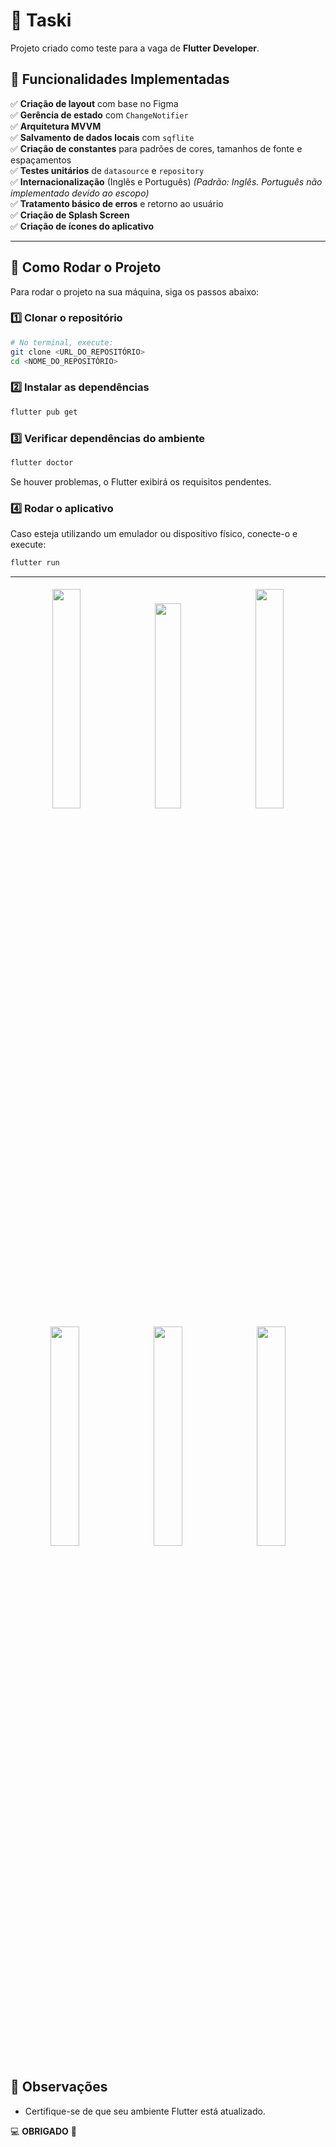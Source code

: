# 📝 Taski

Projeto criado como teste para a vaga de **Flutter Developer**.

## 📌 Funcionalidades Implementadas

✅ **Criação de layout** com base no Figma  
✅ **Gerência de estado** com `ChangeNotifier`  
✅ **Arquitetura MVVM**  
✅ **Salvamento de dados locais** com `sqflite`  
✅ **Criação de constantes** para padrões de cores, tamanhos de fonte e espaçamentos  
✅ **Testes unitários** de `datasource` e `repository`  
✅ **Internacionalização** (Inglês e Português) *(Padrão: Inglês. Português não implementado devido ao escopo)*  
✅ **Tratamento básico de erros** e retorno ao usuário  
✅ **Criação de Splash Screen**  
✅ **Criação de ícones do aplicativo**  

---

## 🚀 Como Rodar o Projeto

Para rodar o projeto na sua máquina, siga os passos abaixo:

### 1️⃣ Clonar o repositório
```sh
# No terminal, execute:
git clone <URL_DO_REPOSITÓRIO>
cd <NOME_DO_REPOSITÓRIO>
```

### 2️⃣ Instalar as dependências
```sh
flutter pub get
```

### 3️⃣ Verificar dependências do ambiente
```sh
flutter doctor
```
Se houver problemas, o Flutter exibirá os requisitos pendentes.

### 4️⃣ Rodar o aplicativo
Caso esteja utilizando um emulador ou dispositivo físico, conecte-o e execute:
```sh
flutter run
```

---

<p align="center">
  <img src="https://github.com/user-attachments/assets/c810a319-3015-49d9-b1b1-e1bd225ec32b" width="30%" style="margin: 5px;" />
  <img src="https://github.com/user-attachments/assets/c0e1b630-4ccf-4a42-870b-b25471971f1b" width="29%" style="margin: 5px;" />
  <img src="https://github.com/user-attachments/assets/7b9736b9-de6f-4ad9-91e0-35f6552ce1a9" width="30%" style="margin: 5px;" />
  <br>
  <img src="https://github.com/user-attachments/assets/a047a191-b48a-4f25-8cd6-9326a069aec9" width="30%" style="margin: 5px;" />
  <img src="https://github.com/user-attachments/assets/820ea03b-e816-4c1f-8cdb-f033c133836c" width="30%" style="margin: 5px;" />
  <img src="https://github.com/user-attachments/assets/0d2e94c5-1546-4aa6-934b-14d67c33c021" width="30%" style="margin: 5px;" />
</p>


## 📌 Observações
- Certifique-se de que seu ambiente Flutter está atualizado.

💻 **OBRIGADO** 🚀

